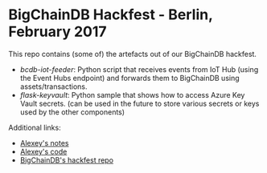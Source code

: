 # BigChainDB Hackfest - Berlin, February 2017

This repo contains (some of) the artefacts out of our BigChainDB hackfest.

- *bcdb-iot-feeder*: Python script that receives events from IoT Hub (using the Event Hubs endpoint) and forwards them to BigChainDB using assets/transactions.
- *flask-keyvault*: Python sample that shows how to access Azure Key Vault secrets. (can be used in the future to store various secrets or keys used by the other components)

Additional links:

- [Alexey's notes](http://bokov.net/weblog/programming/using-blockchain-technology-with-iot-and-devices-telemetry-data/)
- [Alexey's code](https://github.com/abokov/berlin-hackfest/tree/master/event_hub)
- [BigChainDB's hackfest repo](https://github.com/bigchaindb/kyber/tree/hackfest/hackfest)
